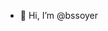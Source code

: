 - 👋 Hi, I’m @bssoyer
<!---
bssoyer/bssoyer is a ✨ special ✨ repository because its `README.md` (this file) appears on your GitHub profile.
You can click the Preview link to take a look at your changes.
--->
